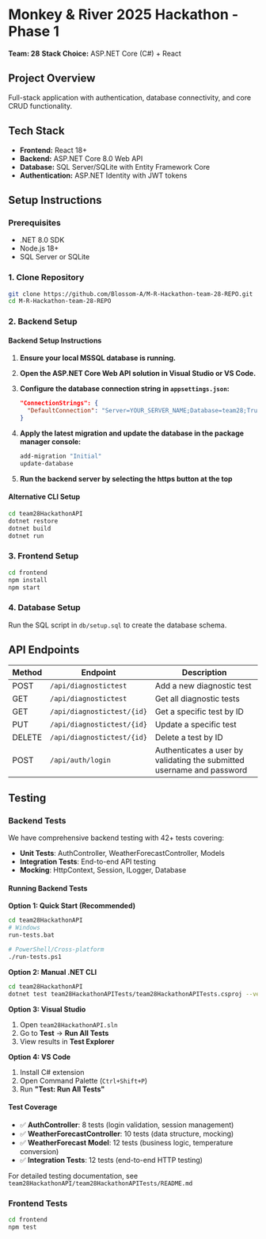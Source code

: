 # Monkey & River 2025 Hackathon - Phase 1
**Team: 28**
**Stack Choice:** ASP.NET Core (C#) + React

## Project Overview
Full-stack application with authentication, database connectivity, and core CRUD functionality.

## Tech Stack
- **Frontend:** React 18+ 
- **Backend:** ASP.NET Core 8.0 Web API
- **Database:** SQL Server/SQLite with Entity Framework Core
- **Authentication:** ASP.NET Identity with JWT tokens

## Setup Instructions

### Prerequisites
- .NET 8.0 SDK
- Node.js 18+
- SQL Server or SQLite

### 1. Clone Repository
```bash
git clone https://github.com/Blossom-A/M-R-Hackathon-team-28-REPO.git
cd M-R-Hackathon-team-28-REPO
```

### 2. Backend Setup

#### Backend Setup Instructions
1. **Ensure your local MSSQL database is running.**

2. **Open the ASP.NET Core Web API solution in Visual Studio or VS Code.**

3. **Configure the database connection string in `appsettings.json`:**
   ```json
   "ConnectionStrings": {
     "DefaultConnection": "Server=YOUR_SERVER_NAME;Database=team28;Trusted_Connection=True;TrustServerCertificate=True;"
   }
   ```

4. **Apply the latest migration and update the database in the package manager console:**
   ```bash
   add-migration "Initial"
   update-database
   ```

5. **Run the backend server by selecting the https button at the top**

#### Alternative CLI Setup
```bash
cd team28HackathonAPI
dotnet restore
dotnet build
dotnet run
```

### 3. Frontend Setup
```bash
cd frontend
npm install
npm start
```

### 4. Database Setup
Run the SQL script in `db/setup.sql` to create the database schema.

## API Endpoints

| Method | Endpoint | Description |
|--------|----------|-------------|
| POST | `/api/diagnostictest` | Add a new diagnostic test |
| GET | `/api/diagnostictest` | Get all diagnostic tests |
| GET | `/api/diagnostictest/{id}` | Get a specific test by ID |
| PUT | `/api/diagnostictest/{id}` | Update a specific test |
| DELETE | `/api/diagnostictest/{id}` | Delete a test by ID |
| POST | `/api/auth/login` | Authenticates a user by validating the submitted username and password |

## Testing

### Backend Tests
We have comprehensive backend testing with 42+ tests covering:
- **Unit Tests**: AuthController, WeatherForecastController, Models
- **Integration Tests**: End-to-end API testing
- **Mocking**: HttpContext, Session, ILogger, Database

#### Running Backend Tests

**Option 1: Quick Start (Recommended)**
```bash
cd team28HackathonAPI
# Windows
run-tests.bat

# PowerShell/Cross-platform
./run-tests.ps1
```

**Option 2: Manual .NET CLI**
```bash
cd team28HackathonAPI
dotnet test team28HackathonAPITests/team28HackathonAPITests.csproj --verbosity normal
```

**Option 3: Visual Studio**
1. Open `team28HackathonAPI.sln`
2. Go to **Test** → **Run All Tests**
3. View results in **Test Explorer**

**Option 4: VS Code**
1. Install C# extension
2. Open Command Palette (`Ctrl+Shift+P`)
3. Run **"Test: Run All Tests"**

#### Test Coverage
- ✅ **AuthController**: 8 tests (login validation, session management)
- ✅ **WeatherForecastController**: 10 tests (data structure, mocking)
- ✅ **WeatherForecast Model**: 12 tests (business logic, temperature conversion)
- ✅ **Integration Tests**: 12 tests (end-to-end HTTP testing)

For detailed testing documentation, see `team28HackathonAPI/team28HackathonAPITests/README.md`

### Frontend Tests
```bash
cd frontend
npm test
```
